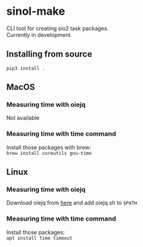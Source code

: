 # sinol-make
CLI tool for creating sio2 task packages. \
Currently in development.

## Installing from source
`pip3 install .`

## MacOS
### Measuring time with oiejq
Not available
### Measuring time with time command
Install those packages with brew: \
```brew install coreutils gnu-time```

## Linux
### Measuring time with oiejq
Download oiejq from [here](https://oij.edu.pl/zawodnik/srodowisko/oiejq.tar.gz) and add oiejq.sh to `$PATH`
### Measuring time with time command
Install those packages: \
```apt install time timeout```
